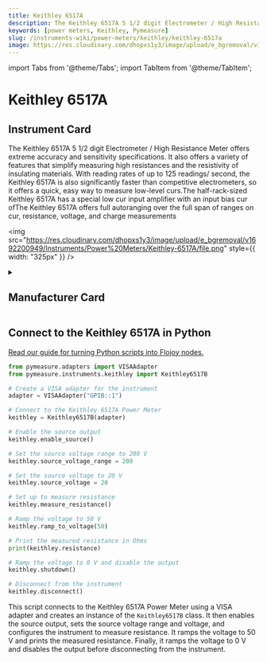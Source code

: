 ```yaml
---
title: Keithley 6517A
description: The Keithley 6517A 5 1/2 digit Electrometer / High Resistance Meter offers extreme accuracy and sensitivity specifications. It also offers a variety of features that simplify measuring high resistances and the resistivity of insulating materials. With reading rates of up to 125 readings/ second, the Keithley 6517A is also significantly faster than competitive electrometers, so it offers a quick, easy way to measure low-level curs.The half-rack-sized Keithley 6517A has a special low cur input amplifier with an input bias cur ofThe Keithley 6517A offers full autoranging over the full span of ranges on cur, resistance, voltage, and charge measurements
keywords: [power meters, Keithley, Pymeasure]
slug: /instruments-wiki/power-meters/keithley/keithley-6517a
image: https://res.cloudinary.com/dhopxs1y3/image/upload/e_bgremoval/v1692200949/Instruments/Power%20Meters/Keithley-6517A/file.png
---
```


import Tabs from '@theme/Tabs';
import TabItem from '@theme/TabItem';

# Keithley 6517A

## Instrument Card

<div className="flex">

<div>

The Keithley 6517A 5 1/2 digit Electrometer / High Resistance Meter offers extreme accuracy and sensitivity specifications. It also offers a variety of features that simplify measuring high resistances and the resistivity of insulating materials. With reading rates of up to 125 readings/ second, the Keithley 6517A is also significantly faster than competitive electrometers, so it offers a quick, easy way to measure low-level curs.The half-rack-sized Keithley 6517A has a special low cur input amplifier with an input bias cur ofThe Keithley 6517A offers full autoranging over the full span of ranges on cur, resistance, voltage, and charge measurements

</div>

<img src="https://res.cloudinary.com/dhopxs1y3/image/upload/e_bgremoval/v1692200949/Instruments/Power%20Meters/Keithley-6517A/file.png" style={{ width: "325px" }} />

</div>

<details>
<summary><h2>Manufacturer Card</h2></summary>

<img src="https://res.cloudinary.com/dhopxs1y3/image/upload/v1692126010/Instruments/Vendor%20Logos/Keithley.png" style={{ width: "100%", objectFit: "cover" }} />

Keithley Instruments is a measurement and instrument company headquartered in Solon, Ohio, that develops, manufactures, markets, and sells data acquisition products, as well as complete systems for high-volume production and assembly testing. <a href="https://www.tek.com/en">Website</a>.

<ul>
  <li>Headquarters: Cleveland, Ohio, United States</li>
  <li>Yearly Revenue (millions, USD): 110.6</li>
</ul>
</details>

## Connect to the Keithley 6517A in Python

[Read our guide for turning Python scripts into Flojoy nodes.](https://docs.flojoy.ai/custom-nodes/creating-custom-node/)


<Tabs>
<TabItem value="Pymeasure" label="Pymeasure">


```python
from pymeasure.adapters import VISAAdapter
from pymeasure.instruments.keithley import Keithley6517B

# Create a VISA adapter for the instrument
adapter = VISAAdapter("GPIB::1")

# Connect to the Keithley 6517A Power Meter
keithley = Keithley6517B(adapter)

# Enable the source output
keithley.enable_source()

# Set the source voltage range to 200 V
keithley.source_voltage_range = 200

# Set the source voltage to 20 V
keithley.source_voltage = 20

# Set up to measure resistance
keithley.measure_resistance()

# Ramp the voltage to 50 V
keithley.ramp_to_voltage(50)

# Print the measured resistance in Ohms
print(keithley.resistance)

# Ramp the voltage to 0 V and disable the output
keithley.shutdown()

# Disconnect from the instrument
keithley.disconnect()
```

This script connects to the Keithley 6517A Power Meter using a VISA adapter and creates an instance of the `Keithley6517B` class. It then enables the source output, sets the source voltage range and voltage, and configures the instrument to measure resistance. It ramps the voltage to 50 V and prints the measured resistance. Finally, it ramps the voltage to 0 V and disables the output before disconnecting from the instrument.

</TabItem>
</Tabs>